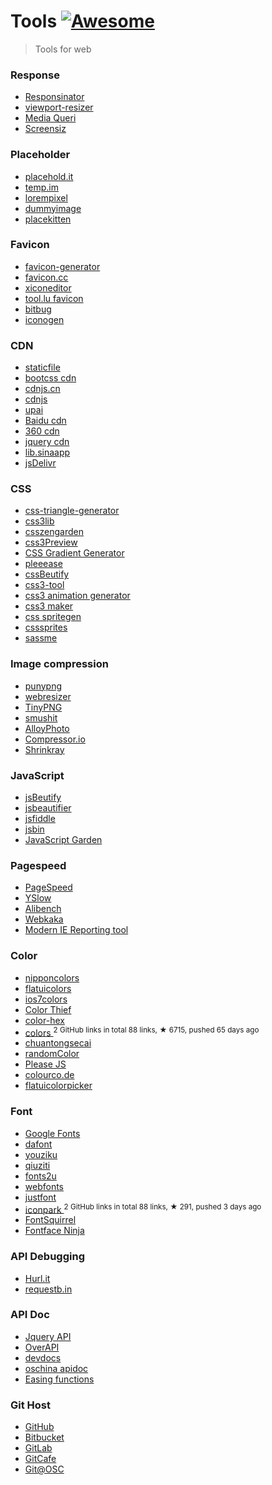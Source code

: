 <h1>
 Tools
 <a href="https://github.com/sindresorhus/awesome">
  <img alt="Awesome" src="https://cdn.rawgit.com/sindresorhus/awesome/d7305f38d29fed78fa85652e3a63e154dd8e8829/media/badge.svg"/>
 </a>
</h1>
<blockquote>
 <p>
  Tools for web
 </p>
</blockquote>
<h3>
 Response
</h3>
<ul>
 <li>
  <a href="http://www.responsinator.com/">
   Responsinator
  </a>
 </li>
 <li>
  <a href="http://lab.maltewassermann.com/viewport-resizer/">
   viewport-resizer
  </a>
 </li>
 <li>
  <a href="http://mediaqueri.es/">
   Media Queri
  </a>
 </li>
 <li>
  <a href="http://screensiz.es/phone">
   Screensiz
  </a>
 </li>
</ul>
<h3>
 Placeholder
</h3>
<ul>
 <li>
  <a href="http://placehold.it/">
   placehold.it
  </a>
 </li>
 <li>
  <a href="http://temp.im/">
   temp.im
  </a>
 </li>
 <li>
  <a href="http://lorempixel.com/">
   lorempixel
  </a>
 </li>
 <li>
  <a href="http://dummyimage.com/">
   dummyimage
  </a>
 </li>
 <li>
  <a href="http://placekitten.com/">
   placekitten
  </a>
 </li>
</ul>
<h3>
 Favicon
</h3>
<ul>
 <li>
  <a href="http://www.favicon-generator.org/">
   favicon-generator
  </a>
 </li>
 <li>
  <a href="http://www.favicon.cc/">
   favicon.cc
  </a>
 </li>
 <li>
  <a href="http://www.xiconeditor.com/">
   xiconeditor
  </a>
 </li>
 <li>
  <a href="http://tool.lu/favicon/">
   tool.lu favicon
  </a>
 </li>
 <li>
  <a href="http://www.bitbug.net/">
   bitbug
  </a>
 </li>
 <li>
  <a href="http://iconogen.com/">
   iconogen
  </a>
 </li>
</ul>
<h3>
 CDN
</h3>
<ul>
 <li>
  <a href="http://www.staticfile.org/">
   staticfile
  </a>
 </li>
 <li>
  <a href="http://www.bootcdn.cn/">
   bootcss cdn
  </a>
 </li>
 <li>
  <a href="http://www.cdnjs.cn/">
   cdnjs.cn
  </a>
 </li>
 <li>
  <a href="https://cdnjs.com/">
   cdnjs
  </a>
 </li>
 <li>
  <a href="http://jscdn.upai.com/">
   upai
  </a>
 </li>
 <li>
  <a href="http://cdn.code.baidu.com/">
   Baidu cdn
  </a>
 </li>
 <li>
  <a href="http://libs.useso.com/">
   360 cdn
  </a>
 </li>
 <li>
  <a href="http://code.jquery.com/">
   jquery cdn
  </a>
 </li>
 <li>
  <a href="http://lib.sinaapp.com/">
   lib.sinaapp
  </a>
 </li>
 <li>
  <a href="http://www.jsdelivr.com/">
   jsDelivr
  </a>
 </li>
</ul>
<h3>
 CSS
</h3>
<ul>
 <li>
  <a href="http://apps.eky.hk/css-triangle-generator/zh-hant">
   css-triangle-generator
  </a>
 </li>
 <li>
  <a href="http://css3lib.alloyteam.com/">
   css3lib
  </a>
 </li>
 <li>
  <a href="http://www.csszengarden.com/">
   csszengarden
  </a>
 </li>
 <li>
  <a href="http://www.css88.com/tool/css3Preview/">
   css3Preview
  </a>
 </li>
 <li>
  <a href="http://www.colorzilla.com/gradient-editor/">
   CSS Gradient Generator
  </a>
 </li>
 <li>
  <a href="http://pleeease.io/play/">
   pleeease
  </a>
 </li>
 <li>
  <a href="http://tool.lu/css/">
   cssBeutify
  </a>
 </li>
 <li>
  <a href="http://isux.tencent.com/css3/tools.html">
   css3-tool
  </a>
 </li>
 <li>
  <a href="http://isux.tencent.com/css3/tools.html">
   css3 animation generator
  </a>
 </li>
 <li>
  <a href="http://www.css3maker.com/index.html">
   css3 maker
  </a>
 </li>
 <li>
  <a href="http://spritegen.website-performance.org/">
   css spritegen
  </a>
 </li>
 <li>
  <a href="http://csssprites.com/">
   csssprites
  </a>
 </li>
 <li>
  <a href="http://sassme.arc90.com/">
   sassme
  </a>
 </li>
</ul>
<h3>
 Image compression
</h3>
<ul>
 <li>
  <a href="http://www.punypng.com/">
   punypng
  </a>
 </li>
 <li>
  <a href="http://webresizer.com/resizer/">
   webresizer
  </a>
 </li>
 <li>
  <a href="https://tinypng.com">
   TinyPNG
  </a>
 </li>
 <li>
  <a href="http://www.smushit.com/ysmush.it/">
   smushit
  </a>
 </li>
 <li>
  <a href="http://alloyteam.github.io/AlloyPhoto/">
   AlloyPhoto
  </a>
 </li>
 <li>
  <a href="https://compressor.io/">
   Compressor.io
  </a>
 </li>
 <li>
  <a href="https://shrinkray.io">
   Shrinkray
  </a>
 </li>
</ul>
<h3>
 JavaScript
</h3>
<ul>
 <li>
  <a href="http://tool.lu/js/">
   jsBeutify
  </a>
 </li>
 <li>
  <a href="http://jsbeautifier.org/">
   jsbeautifier
  </a>
 </li>
 <li>
  <a href="http://jsfiddle.net/">
   jsfiddle
  </a>
 </li>
 <li>
  <a href="http://jsbin.com/">
   jsbin
  </a>
 </li>
 <li>
  <a href="http://bonsaiden.github.io/JavaScript-Garden/">
   JavaScript Garden
  </a>
 </li>
</ul>
<h3>
 Pagespeed
</h3>
<ul>
 <li>
  <a href="https://developers.google.com/speed/pagespeed/insights/">
   PageSpeed
  </a>
 </li>
 <li>
  <a href="https://addons.mozilla.org/zh-cn/firefox/addon/yslow/">
   YSlow
  </a>
 </li>
 <li>
  <a href="http://alibench.com/">
   Alibench
  </a>
 </li>
 <li>
  <a href="http://pagespeed.webkaka.com/">
   Webkaka
  </a>
 </li>
 <li>
  <a href="https://www.modern.ie/en-us/report">
   Modern IE Reporting tool
  </a>
 </li>
</ul>
<h3>
 Color
</h3>
<ul>
 <li>
  <a href="http://nipponcolors.com/">
   nipponcolors
  </a>
 </li>
 <li>
  <a href="http://flatuicolors.com/">
   flatuicolors
  </a>
 </li>
 <li>
  <a href="http://ios7colors.com/">
   ios7colors
  </a>
 </li>
 <li>
  <a href="http://lokeshdhakar.com/projects/color-thief/">
   Color Thief
  </a>
 </li>
 <li>
  <a href="http://www.color-hex.com/">
   color-hex
  </a>
 </li>
 <li>
  <a href="https://github.com/mrmrs/colors">
   colors
  </a>
  <sup>
   2 GitHub links in total 88 links, &#9733 6715, pushed 65 days ago
  </sup>
 </li>
 <li>
  <a href="http://ylbook.com/cms/web/chuantongsecai/chuantongsecai.htm">
   chuantongsecai
  </a>
 </li>
 <li>
  <a href="https://randomcolor.llllll.li/">
   randomColor
  </a>
 </li>
 <li>
  <a href="http://www.checkman.io/please/">
   Please JS
  </a>
 </li>
 <li>
  <a href="http://colourco.de">
   colourco.de
  </a>
 </li>
 <li>
  <a href="http://www.flatuicolorpicker.com/">
   flatuicolorpicker
  </a>
 </li>
</ul>
<h3>
 Font
</h3>
<ul>
 <li>
  <a href="https://www.google.com/fonts">
   Google Fonts
  </a>
 </li>
 <li>
  <a href="http://www.dafont.com/">
   dafont
  </a>
 </li>
 <li>
  <a href="http://www.youziku.com/">
   youziku
  </a>
 </li>
 <li>
  <a href="http://www.qiuziti.com/">
   qiuziti
  </a>
 </li>
 <li>
  <a href="http://www.fonts2u.com/index.html">
   fonts2u
  </a>
 </li>
 <li>
  <a href="http://www.fonts.com/web-fonts">
   webfonts
  </a>
 </li>
 <li>
  <a href="http://www.justfont.com/">
   justfont
  </a>
 </li>
 <li>
  <a href="https://github.com/lvwzhen/iconpark">
   iconpark
  </a>
  <sup>
   2 GitHub links in total 88 links, &#9733 291, pushed 3 days ago
  </sup>
 </li>
 <li>
  <a href="http://www.fontsquirrel.com/">
   FontSquirrel
  </a>
 </li>
 <li>
  <a href="http://fontface.ninja/">
   Fontface Ninja
  </a>
 </li>
</ul>
<h3>
 API Debugging
</h3>
<ul>
 <li>
  <a href="https://www.hurl.it/">
   Hurl.it
  </a>
 </li>
 <li>
  <a href="http://requestb.in/">
   requestb.in
  </a>
 </li>
</ul>
<h3>
 API Doc
</h3>
<ul>
 <li>
  <a href="http://www.jquery123.com/">
   Jquery API
  </a>
 </li>
 <li>
  <a href="http://overapi.com/">
   OverAPI
  </a>
 </li>
 <li>
  <a href="http://devdocs.io/">
   devdocs
  </a>
 </li>
 <li>
  <a href="http://tool.oschina.net/apidocs">
   oschina apidoc
  </a>
 </li>
 <li>
  <a href="http://easings.net/en">
   Easing functions
  </a>
 </li>
</ul>
<h3>
 Git Host
</h3>
<ul>
 <li>
  <a href="https://github.com/">
   GitHub
  </a>
 </li>
 <li>
  <a href="https://bitbucket.org/">
   Bitbucket
  </a>
 </li>
 <li>
  <a href="https://about.gitlab.com/">
   GitLab
  </a>
 </li>
 <li>
  <a href="https://gitcafe.com/">
   GitCafe
  </a>
 </li>
 <li>
  <a href="http://git.oschina.net/">
   Git@OSC
  </a>
 </li>
</ul>
